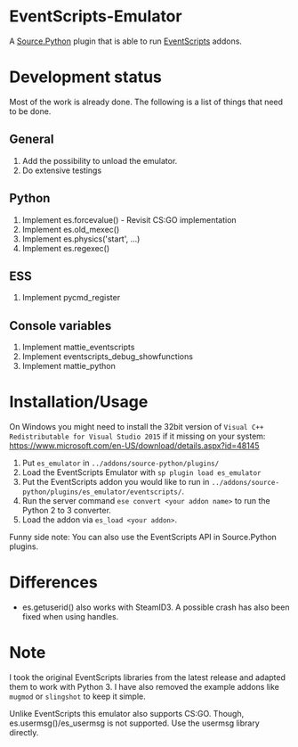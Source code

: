 # EventScripts-Emulator
A [Source.Python](http://forums.sourcepython.com/) plugin that is able to run [EventScripts](http://forums.eventscripts.com/index.php) addons.

# Development status
Most of the work is already done. The following is a list of things that need to be done.

## General
1. Add the possibility to unload the emulator.
2. Do extensive testings

## Python
1. Implement es.forcevalue() - Revisit CS:GO implementation
2. Implement es.old_mexec()
3. Implement es.physics('start', ...)
4. Implement es.regexec()

## ESS
1. Implement pycmd_register

## Console variables
1. Implement mattie_eventscripts
2. Implement eventscripts_debug_showfunctions
3. Implement mattie_python

# Installation/Usage
On Windows you might need to install the 32bit version of ``Visual C++ Redistributable for Visual Studio 2015`` if it missing on your system:
https://www.microsoft.com/en-US/download/details.aspx?id=48145

1. Put ``es_emulator`` in ``../addons/source-python/plugins/``
2. Load the EventScripts Emulator with ``sp plugin load es_emulator``
3. Put the EventScripts addon you would like to run in ``../addons/source-python/plugins/es_emulator/eventscripts/``.
4. Run the server command ``ese convert <your addon name>`` to run the Python 2 to 3 converter.
5. Load the addon via ``es_load <your addon>``.

Funny side note: You can also use the EventScripts API in Source.Python plugins.

# Differences

* es.getuserid() also works with SteamID3. A possible crash has also been fixed when using handles.

# Note
I took the original EventScripts libraries from the latest release and adapted them to work with Python 3. I have also removed the example addons like ``mugmod`` or ``slingshot`` to keep it simple.

Unlike EventScripts this emulator also supports CS:GO. Though, es.usermsg()/es_usermsg is not supported. Use the usermsg library directly.

